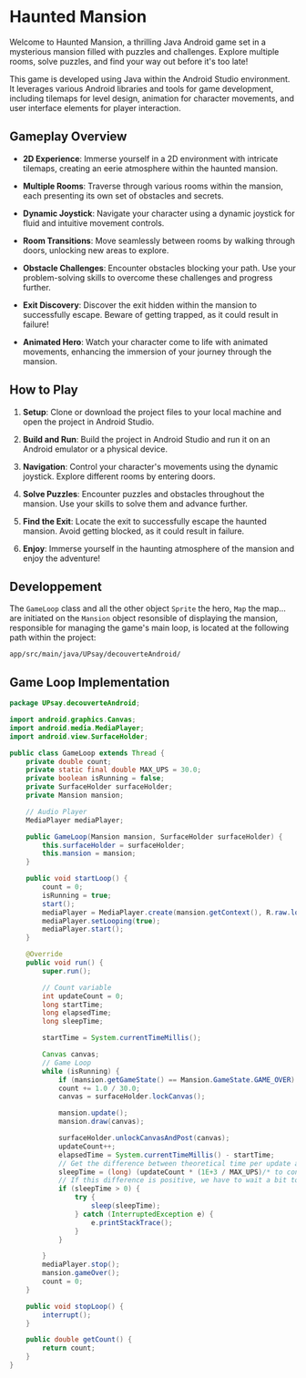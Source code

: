 # Haunted Mansion

Welcome to Haunted Mansion, a thrilling Java Android game set in a mysterious mansion filled with puzzles and challenges. Explore multiple rooms, solve puzzles, and find your way out before it's too late!

This game is developed using Java within the Android Studio environment. It leverages various Android libraries and tools for game development, including tilemaps for level design, animation for character movements, and user interface elements for player interaction.

## Gameplay Overview

- **2D Experience**: Immerse yourself in a 2D environment with intricate tilemaps, creating an eerie atmosphere within the haunted mansion.

- **Multiple Rooms**: Traverse through various rooms within the mansion, each presenting its own set of obstacles and secrets.

- **Dynamic Joystick**: Navigate your character using a dynamic joystick for fluid and intuitive movement controls.

- **Room Transitions**: Move seamlessly between rooms by walking through doors, unlocking new areas to explore.

- **Obstacle Challenges**: Encounter obstacles blocking your path. Use your problem-solving skills to overcome these challenges and progress further.

- **Exit Discovery**: Discover the exit hidden within the mansion to successfully escape. Beware of getting trapped, as it could result in failure!

- **Animated Hero**: Watch your character come to life with animated movements, enhancing the immersion of your journey through the mansion.

## How to Play

1. **Setup**: Clone or download the project files to your local machine and open the project in Android Studio.

2. **Build and Run**: Build the project in Android Studio and run it on an Android emulator or a physical device.

3. **Navigation**: Control your character's movements using the dynamic joystick. Explore different rooms by entering doors.

4. **Solve Puzzles**: Encounter puzzles and obstacles throughout the mansion. Use your skills to solve them and advance further.

5. **Find the Exit**: Locate the exit to successfully escape the haunted mansion. Avoid getting blocked, as it could result in failure.

6. **Enjoy**: Immerse yourself in the haunting atmosphere of the mansion and enjoy the adventure!

## Developpement
The `GameLoop` class and all the other object `Sprite` the hero, `Map` the map... are initiated on the `Mansion` object resonsible of displaying the mansion, responsible for managing the game's main loop, is located at the following path within the project:

`app/src/main/java/UPsay/decouverteAndroid/`

## Game Loop Implementation
```java
package UPsay.decouverteAndroid;

import android.graphics.Canvas;
import android.media.MediaPlayer;
import android.view.SurfaceHolder;

public class GameLoop extends Thread {
    private double count;
    private static final double MAX_UPS = 30.0;
    private boolean isRunning = false;
    private SurfaceHolder surfaceHolder;
    private Mansion mansion;

    // Audio Player
    MediaPlayer mediaPlayer;

    public GameLoop(Mansion mansion, SurfaceHolder surfaceHolder) {
        this.surfaceHolder = surfaceHolder;
        this.mansion = mansion;
    }

    public void startLoop() {
        count = 0;
        isRunning = true;
        start();
        mediaPlayer = MediaPlayer.create(mansion.getContext(), R.raw.loop);
        mediaPlayer.setLooping(true);
        mediaPlayer.start();
    }

    @Override
    public void run() {
        super.run();

        // Count variable
        int updateCount = 0;
        long startTime;
        long elapsedTime;
        long sleepTime;

        startTime = System.currentTimeMillis();

        Canvas canvas;
        // Game Loop
        while (isRunning) {
            if (mansion.getGameState() == Mansion.GameState.GAME_OVER) isRunning = false;
            count += 1.0 / 30.0;
            canvas = surfaceHolder.lockCanvas();

            mansion.update();
            mansion.draw(canvas);

            surfaceHolder.unlockCanvasAndPost(canvas);
            updateCount++;
            elapsedTime = System.currentTimeMillis() - startTime;
            // Get the difference between theoretical time per update and elapsed time
            sleepTime = (long) (updateCount * (1E+3 / MAX_UPS)/* to convert UPS to updates per millisecond */ - elapsedTime);
            // If this difference is positive, we have to wait a bit to not refresh too early
            if (sleepTime > 0) {
                try {
                    sleep(sleepTime);
                } catch (InterruptedException e) {
                    e.printStackTrace();
                }
            }

        }
        mediaPlayer.stop();
        mansion.gameOver();
        count = 0;
    }

    public void stopLoop() {
        interrupt();
    }

    public double getCount() {
        return count;
    }
}
